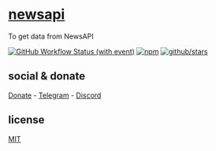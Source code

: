# [newsapi](https://newsapi.org/)

To get data from NewsAPI

[![GitHub Workflow Status (with event)](https://img.shields.io/github/actions/workflow/status/brtmvdl/newsapi/npm-publish.yml?label=GitHub%20Actions&link=https%3A%2F%2Fgithub.com%2Fbrtmvdl%2Fnewsapi%2Factions%2Fworkflows%2Fnpm-publish.yml)](https://github.com/brtmvdl/newsapi/actions/workflows/npm-publish.yml) [![npm](https://img.shields.io/npm/dw/%40brtmvdl/newsapi?label=NPM%20Weekly%20Downloads)](https://www.npmjs.com/package/@brtmvdl/newsapi) [![github/stars](https://img.shields.io/github/stars/brtmvdl/newsapi?style=social)](https://img.shields.io/github/stars/brtmvdl/newsapi?style=social) 

## social & donate

[Donate](https://link.mercadopago.com.br/brtmvdl) - [Telegram](https://t.me/+KRmg5MlqgMk0MTg5) - [Discord](https://discord.gg/2zWpWBgmPj)

## license

[MIT](./LICENSE)
